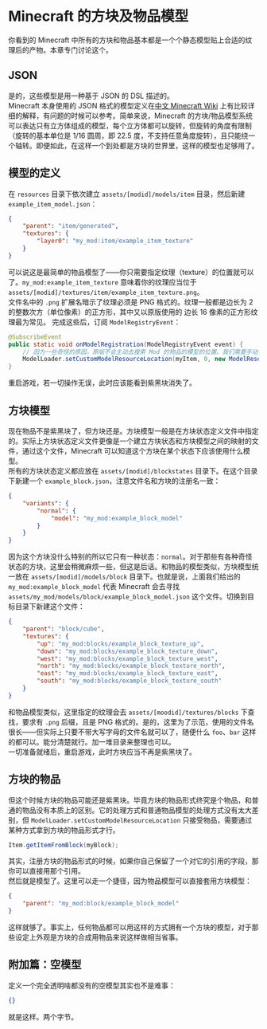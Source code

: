 # Minecraft 的方块及物品模型

你看到的 Minecraft 中所有的方块和物品基本都是一个个静态模型贴上合适的纹理后的产物。本章专门讨论这个。

## JSON

是的，这些模型是用一种基于 JSON 的 DSL 描述的。  
Minecraft 本身使用的 JSON 格式的模型定义在[中文 Minecraft Wiki][link-mw-model] 上有比较详细的解释，有问题的时候可以参考。简单来说，Minecraft 的方块/物品模型系统可以表达只有立方体组成的模型，每个立方体都可以旋转，但旋转的角度有限制（旋转的基本单位是 1/16 圆周，即 22.5 度，不支持任意角度旋转），且只能绕一个轴转。即便如此，在这样一个到处都是方块的世界里，这样的模型也足够用了。  

[link-mw-model]: https://minecraft-zh.gamepedia.com/%E6%A8%A1%E5%9E%8B#.E6.96.B9.E5.9D.97.E6.A8.A1.E5.9E.8B

## 模型的定义

在 `resources` 目录下依次建立 `assets/[modid]/models/item` 目录，然后新建 `example_item_model.json`：

```json
{
    "parent": "item/generated",
    "textures": {
        "layer0": "my_mod:item/example_item_texture"
    }
}
```

可以说这是最简单的物品模型了——你只需要指定纹理（texture）的位置就可以了。`my_mod:example_item_texture` 意味着你的纹理应当位于 `assets/[modid]/textures/item/example_item_texture.png`。  
文件名中的 `.png` 扩展名暗示了纹理必须是 PNG 格式的。纹理一般都是边长为 2 的整数次方（单位像素）的正方形，其中又以原版使用的 边长 16 像素的正方形纹理最为常见。<!-- TODO 一定要使用 2 的整数次方的原因？ -->
完成这些后，订阅 `ModelRegistryEvent`：

```java
@SubscribeEvent
public static void onModelRegistration(ModelRegistryEvent event) {
    // 因为一些奇怪的原因，原版不会主动去搜索 Mod 的物品的模型的位置。我们需要手动指定一个。
    ModelLoader.setCustomModelResourceLocation(myItem, 0, new ModelResourceLocation(new ResourceLocation("my_mod", "example_item_model"), "inventory"));
}
```

重启游戏，若一切操作无误，此时应该能看到紫黑块消失了。

## 方块模型

现在物品不是紫黑块了，但方块还是。方块模型一般是在方块状态定义文件中指定的。实际上方块状态定义文件更像是一个建立方块状态和方块模型之间的映射的文件，通过这个文件，Minecraft 可以知道这个方块在某个状态下应该使用什么模型。  
所有的方块状态定义都应放在 `assets/[modid]/blockstates` 目录下。在这个目录下新建一个 `example_block.json`，注意文件名和方块的注册名一致：

```json
{
    "variants": {
        "normal": {
            "model": "my_mod:example_block_model"
        }
    }
}
```

因为这个方块没什么特别的所以它只有一种状态：`normal`。对于那些有各种奇怪状态的方块，这里会稍微麻烦一些，但这是后话。和物品的模型类似，方块模型统一放在 `assets/[modid]/models/block` 目录下。也就是说，上面我们给出的 `my_mod:example_block_model` 代表 Minecraft 会去寻找 `assets/my_mod/models/block/example_block_model.json` 这个文件。切换到目标目录下新建这个文件：

```json
{
    "parent": "block/cube",
    "textures": {
        "up": "my_mod:blocks/example_block_texture_up",
        "down": "my_mod:blocks/example_block_texture_down",
        "west": "my_mod:blocks/example_block_texture_west",
        "north": "my_mod:blocks/example_block_texture_north",
        "east": "my_mod:blocks/example_block_texture_east",
        "south": "my_mod:blocks/example_block_texture_south"
    }
}
```

和物品模型类似，这里指定的纹理会去 `assets/[moodid]/textures/blocks` 下查找，要求有 `.png` 后缀，且是 PNG 格式的。是的，这里为了示范，使用的文件名很长——但实际上只要不带大写字母的文件名就可以了，随便什么 `foo`、`bar` 这样的都可以。能分清楚就行。加一堆目录来整理也可以。  
一切准备就绪后，重启游戏，此时方块应当不再是紫黑块了。

## 方块的物品

但这个时候方块的物品可能还是紫黑块。毕竟方块的物品形式终究是个物品，和普通的物品没有本质上的区别。它的处理方式和普通物品模型的处理方式没有太大差别，但 `ModelLoader.setCustomModelResourceLocation` 只接受物品，需要通过某种方式拿到方块的物品形式才行。

```java
Item.getItemFromBlock(myBlock);
```

其实，注册方块的物品形式的时候，如果你自己保留了一个对它的引用的字段，那你可以直接用那个引用。  
然后就是模型了。这里可以走一个捷径，因为物品模型可以直接套用方块模型：

```json
{
    "parent": "my_mod:block/example_block_model"
}
```

这样就够了。事实上，任何物品都可以用这样的方式拥有一个方块的模型，对于那些设定上外观是方块的合成用物品来说这样做相当省事。

## 附加篇：空模型

定义一个完全透明啥都没有的空模型其实也不是难事：

```json
{}
```

就是这样。两个字节。
